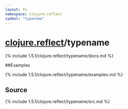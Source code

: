 ```yaml
---
layout: fn
namespace: clojure.reflect
symbol: "typename"
---
```


# [clojure.reflect](../)/typename

{% include 1.5.1/clojure.reflect/typename/docs.md %}

##Examples

{% include 1.5.1/clojure.reflect/typename/examples.md %}
## Source
{% include 1.5.1/clojure.reflect/typename/src.md %}

